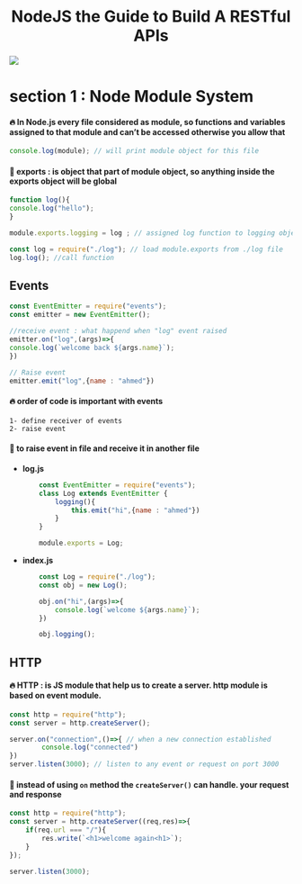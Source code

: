 <a name="readme-top"></a>

<h1 align="center"> NodeJS the Guide to Build A RESTful APIs  </h1>
<img src="https://wallpaperbat.com/img/818879-node-js-wallpaper-top-free-node-js-background.png" />

# section 1 : Node Module System

#### 🔥 In Node.js every file considered as module, so functions and variables assigned to that module and can’t be accessed otherwise you allow that


```jsx
console.log(module); // will print module object for this file 
```


#### 👀 **exports :** is object that  part of module object, so anything inside the exports object will be global

```jsx
function log(){
console.log("hello");
}

module.exports.logging = log ; // assigned log function to logging object 
```

```jsx
const log = require("./log"); // load module.exports from ./log file 
log.log(); //call function 
```


## Events

```jsx
const EventEmitter = require("events");
const emitter = new EventEmitter();

//receive event : what happend when "log" event raised
emitter.on("log",(args)=>{
console.log(`welcome back ${args.name}`);
})

// Raise event
emitter.emit("log",{name : "ahmed"})
```

#### 🔥 order of code is important with events 
    1- define receiver of events
    2- raise event


#### 👀 to raise event in file and receive it in another file

- **log.js**

    ```jsx
        const EventEmitter = require("events");
        class Log extends EventEmitter {
            logging(){
                this.emit("hi",{name : "ahmed"})
            }
        }

        module.exports = Log;
    ```

- **index.js**

    ```jsx
        const Log = require("./log");
        const obj = new Log();

        obj.on("hi",(args)=>{
            console.log(`welcome ${args.name}`);
        })

        obj.logging();
    ```


## HTTP

#### 🔥 HTTP : is JS module that help us to create a server. http module is based on event module.

```jsx
const http = require("http");
const server = http.createServer(); 

server.on("connection",()=>{ // when a new connection established
		console.log("connected")
})
server.listen(3000); // listen to any event or request on port 3000
```

#### 👀 instead of using `on` method the `createServer()` can handle. your request and response

```jsx
const http = require("http");
const server = http.createServer((req,res)=>{
	if(req.url === "/"){
		res.write(`<h1>welcome again<h1>`);
	}
});

server.listen(3000);
```